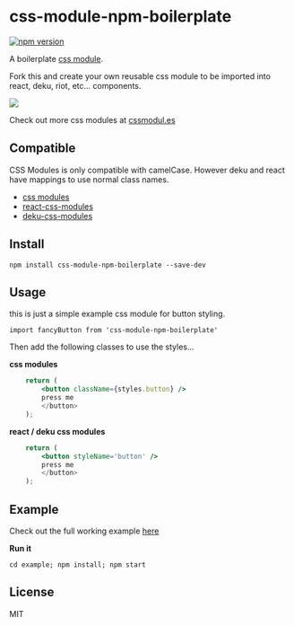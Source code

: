# css-module-npm-boilerplate

[![npm version](https://badge.fury.io/js/css-module-npm-boilerplate.svg)](https://badge.fury.io/js/css-module-npm-boilerplate)

A boilerplate [css module](https://github.com/css-modules/css-modules).

Fork this and create your own reusable css module to be imported into react, deku, riot, etc... components.

![](https://raw.githubusercontent.com/StevenIseki/css-module-npm-boilerplate/master/screenshot.png)

Check out more css modules at [cssmodul.es](http://cssmodul.es)

## Compatible

CSS Modules is only compatible with camelCase. However deku and react have mappings to use normal class names.

- [css modules](https://github.com/css-modules/css-modules)
- [react-css-modules](https://github.com/gajus/react-css-modules)
- [deku-css-modules](https://github.com/StevenIseki/deku-css-modules)

## Install

`npm install css-module-npm-boilerplate --save-dev`

## Usage

this is just a simple example css module for button styling.

`import fancyButton from 'css-module-npm-boilerplate'`

Then add the following classes to use the styles...

**css modules**

```jsx
	return (
        <button className={styles.button} />
        press me
        </button>
    );
```

**react / deku css modules**

```jsx
	return (
        <button styleName='button' />
        press me
        </button>
    );
```

## Example

Check out the full working example [here](https://github.com/StevenIseki/css-module-npm-boilerplate/tree/master/example)

**Run it**

`cd example; npm install; npm start`

## License

MIT